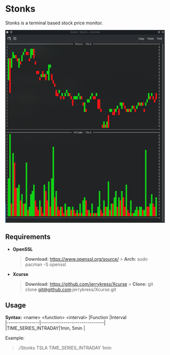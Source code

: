 # Stonks

Stonks is a terminal based stock price monitor.

![alt text](https://github.com/jerrykress/Stonks/blob/master/img/screenshot.png?raw=true)

## Requirements

- **OpenSSL**
  > **Download:** https://www.openssl.org/source/ > **Arch:** sudo pacman -S openssl
- **Xcurse**
  > **Download:** https://github.com/jerrykress/Xcurse > **Clone:** git clone git@github.com:jerrykress/Xcurse.git

## Usage

**Syntax:** \<name> \<function> \<interval>
|Function |Interval  
|----------------|-------------------------------|
|TIME_SERIES_INTRADAY|1min, 5min |

Example:

> ./Stonks TSLA TIME_SERIES_INTRADAY 1min
